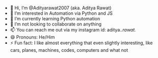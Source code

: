 - 👋 Hi, I’m @Adityarawat2007 (aka. Aditya Rawat)
- 👀 I’m interested in Automation via Python and JS 
- 🌱 I’m currently learning Python automation  
- 💞️ I’m not looking to collaborate on anything
- 📫 You can reach me out via my instagram id: aditya._.rawat._
- 😄 Pronouns: He/Him
- ⚡ Fun fact: I like almost everything that even slightly interesting, like cars, planes, machines, codes, computers and what not
